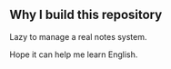 ## Why I build this repository

Lazy to manage a real notes system.

Hope it can help me learn English.
